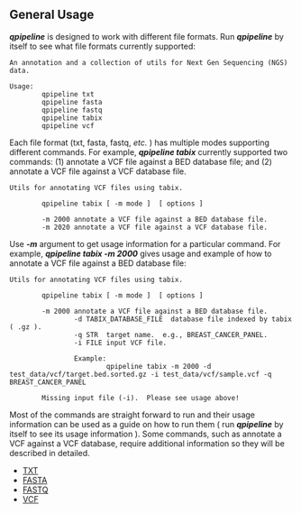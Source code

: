 

## General Usage
**_qpipeline_** is designed to work with different file formats.  Run **_qpipeline_** by itself to see what file formats currently supported:
```
An annotation and a collection of utils for Next Gen Sequencing (NGS) data.

Usage:
        qpipeline txt 
        qpipeline fasta
        qpipeline fastq
        qpipeline tabix
        qpipeline vcf 
```

Each file format (txt, fasta, fastq, _etc._ ) has multiple modes supporting different commands.  For example, **_qpipeline tabix_** currently supported two commands: (1) annotate a VCF file against a BED database file; and (2) annotate a VCF file against a VCF database file.
```
Utils for annotating VCF files using tabix.

        qpipeline tabix [ -m mode ]  [ options ]

        -m 2000 annotate a VCF file against a BED database file.
        -m 2020 annotate a VCF file against a VCF database file.
```

Use **_-m_** argument to get usage information for a particular command.  For example, **_qpipeline tabix -m 2000_** gives usage and example of how to annotate a VCF file against a BED database file:
```
Utils for annotating VCF files using tabix.

        qpipeline tabix [ -m mode ]  [ options ]

        -m 2000 annotate a VCF file against a BED database file.
                -d TABIX_DATABASE_FILE  database file indexed by tabix ( .gz ).
                -q STR  target name.  e.g., BREAST_CANCER_PANEL.
                -i FILE input VCF file.

                Example:
                        qpipeline tabix -m 2000 -d test_data/vcf/target.bed.sorted.gz -i test_data/vcf/sample.vcf -q BREAST_CANCER_PANEL

        Missing input file (-i).  Please see usage above!
```

Most of the commands are straight forward to run and their usage information can be used as a guide on how to run them ( run **_qpipeline_** by itself to see its usage information ).  Some commands, such as annotate a VCF against a VCF database, require additional information so they will be described in detailed.  

* [TXT](TXT.md)
* [FASTA](FASTA.md)
* [FASTQ](FASTQ.md)
* [VCF](VCF.md)


